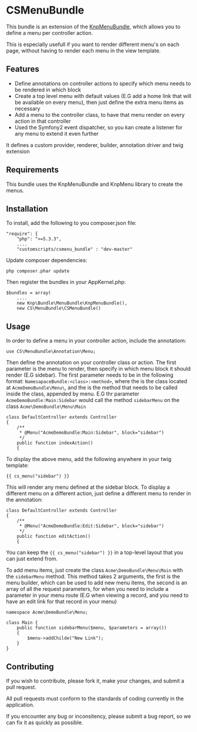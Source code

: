 CSMenuBundle
============

This bundle is an extension of the [KnpMenuBundle][1], which allows you to define a menu per controller action.

This is especially usefull if you want to render different menu's on each page, without having to render each menu in the view template.

Features
--------

* Define annotations on controller actions to specify which menu needs to be rendered in which block
* Create a top level menu with default values (E.G add a home link that will be available on every menu), then just define the extra menu items as necessary
* Add a menu to the controller class, to have that menu render on every action in that controller
* Used the Symfony2 event dispatcher, so you kan create a listener for any menu to extend it even further

It defines a custom provider, renderer, builder, annotation driver and twig extension

Requirements
------------

This bundle uses the KnpMenuBundle and KnpMenu library to create the menus.

Installation
------------

To install, add the following to you composer.json file:

    "require": {
        "php": ">=5.3.3",
        ....
        "customscripts/csmenu_bundle" : "dev-master"

Update composer dependencies:

    php composer.phar update
    
Then register the bundles in your AppKernel.php:

    $bundles = array(
        ....
        new Knp\Bundle\MenuBundle\KnpMenuBundle(),
        new CS\MenuBundle\CSMenuBundle()


Usage
--------

In order to define a menu in your controller action, include the annotatiom:

    use CS\MenuBundle\Annotation\Menu;
    
Then define the annotation on your controller class or action. The first parameter is the menu to render, then specify in which menu block it should render (E.G sidebar).
The first parameter needs to be in the following format: ````NamesapaceBundle:<class>:<method>````, where the <class> is the class located at ````AcmeDemoBundle\Menu\````, and the <method> is the method that needs to be called inside the class, appended by menu.
E.G thr parameter ````AcmeDemoBundle:Main:Sidebar```` would call the method ````sidebarMenu```` on the class ````Acme\DemoBundle\Menu\Main````

    class DefaultController extends Controller
    {
        /**
         * @Menu("AcmeDemoBundle:Main:Sidebar", block="sidebar")
         */
        public function indexAction()
        {

To display the above menu, add the following anywhere in your twig template:

    {{ cs_menu("sidebar") }}

This will render any menu defined at the sidebar block.
To display a different menu on a different action, just define a different menu to render in the annotation:

    class DefaultController extends Controller
    {
        /**
         * @Menu("AcmeDemoBundle:Edit:Sidebar", block="sidebar")
         */
        public function editAction()
        {

You can keep the ````{{ cs_menu("sidebar") }}```` in a top-level layout that you can just extend from.

To add menu items, just create the class ````Acme\DemoBundle\Menu\Main```` with the ````sidebarMenu```` method.
This method takes 2 arguments, the first is the menu builder, which can be used to add new menu items, the second is an array of all the request parameters, for when you need to include a parameter in your menu route (E.G when viewing a record, and you need to have an edit link for that record in your menu)

    namespace Acme\DemoBundle\Menu;
    
    class Main {
        public function sidebarMenu($menu, $parameters = array())
        {
            $menu->addChilde("New Link");
        }
    }

Contributing
------------

If you wish to contribute, please fork it, make your changes, and submit a pull request.

All pull requests must conform to the standards of coding currently in the application.

If you encounter any bug or inconsitency, please submit a bug report, so we can fix it as quickly as possible.

[1]: https://github.com/KnpLabs/KnpMenuBundle
